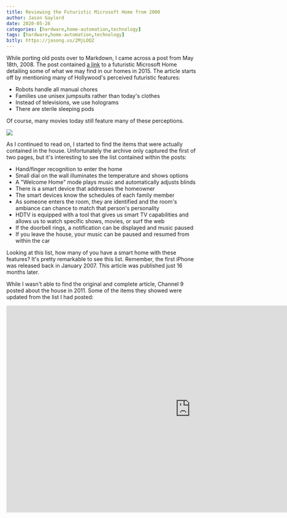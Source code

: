 ```yaml
---
title: Reviewing the Futuristic Microsoft Home from 2008
author: Jason Gaylord
date: 2020-05-26
categories: [hardware,home-automation,technology]
tags: [hardware,home-automation,technology]
bitly: https://jasong.us/2MjLOQZ
---
```


While porting old posts over to Markdown, I came across a post from May 18th, 2008. The post contained [a link](https://jasong.us/36REDsA) to a futuristic Microsoft Home detailing some of what we may find in our homes in 2015. The article starts off by mentioning many of Hollywood's perceived futuristic features:

- Robots handle all manual chores
- Families use unisex jumpsuits rather than today's clothes
- Instead of televisions, we use holograms
- There are sterile sleeping pods

Of course, many movies today still feature many of these perceptions.

![](https://cdn.jasongaylord.com/images/2020/05/26/microsoft-home.jpg)

As I continued to read on, I started to find the items that were actually contained in the house. Unfortunately the archive only captured the first of two pages, but it's interesting to see the list contained within the posts:

- Hand/finger recognition to enter the home
- Small dial on the wall illuminates the temperature and shows options
- A "Welcome Home" mode plays music and automatically adjusts blinds
- There is a smart device that addresses the homeowner
- The smart devices know the schedules of each family member
- As someone enters the room, they are identified and the room's ambiance can chance to match that person's personality
- HDTV is equipped with a tool that gives us smart TV capabilities and allows us to watch specific shows, movies, or surf the web
- If the doorbell rings, a notification can be displayed and music paused
- If you leave the house, your music can be paused and resumed from within the car

Looking at this list, how many of you have a smart home with these features? It's pretty remarkable to see this list. Remember, the first iPhone was released back in January 2007. This article was published just 16 months later.

While I wasn't able to find the original and complete article, Channel 9 posted about the house in 2011. Some of the items they showed were updated from the list I had posted:

<iframe src="https://channel9.msdn.com/Series/CampusTours/Microsoft-Campus-Tours-The-Microsoft-Home/player" width="960" height="540" allowFullScreen frameBorder="0" title="Microsoft Campus Tours - The Microsoft Home - Microsoft Channel 9 Video"></iframe>